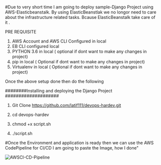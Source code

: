 
#Due to very short time I am going to deploy  sample-Django Project using AWS-Elasticbeanstalk. By using ElasticBeanstlak we no longor need to care about the infrastructure related tasks. Bcause ElasticBeanstalk take care of it .

PRE REQUISITE
 
 1. AWS Account and AWS CLI Configured in local
 2. EB CLI configured   local
 3. PYTHON 3.6 in local ( optional if dont want to make any changes in project) 
 4. pip in local ( Optional if dont want to make any changes in project)
 5. Virtualenv  in local ( Optional if dont want to make any changes in project)


Once the above setup done then do the following

########Installing and deploying the Django Project ####################

1. Git Clone https://github.com/latif111/devops-hardev.git

2.  cd devops-hardev

3. chmod +x script.sh

4. ./script.sh


#Once the Environment and application is ready then we can use the AWS CodePipeline for CI/CD I am going to paste the Image, how I done"  


![AWSCI-CD-Pipeline](https://user-images.githubusercontent.com/44436335/109392978-1a89b680-7941-11eb-9d0b-1a0dfe692224.png)


